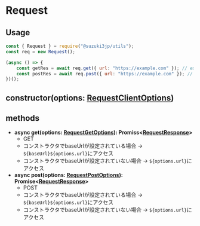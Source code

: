 # Request
## Usage
```js
const { Request } = require("@suzuki3jp/utils");
const req = new Request();

(async () => {
    const getRes = await req.get({ url: "https://example.com" }); // expected returns: RequestResponse
    const postRes = await req.post({ url: "https://example.com" }); // expected returns: RequestResponse
})();
```
## constructor(options: [RequestClientOptions](../type/RequestClientOptions.md))
## methods
- **async get(options: [RequestGetOptions](../type/RequestGetOptions.md)): Promiss\<[RequestResponse](../type/RequestResponse.md)>**
    - GET
    - コンストラクタでbaseUrlが設定されている場合 -> `${baseUrl}${options.url}`にアクセス
    - コンストラクタでbaseUrlが設定されていない場合 -> `${options.url}`にアクセス
- **async post(options: [RequestPostOptions](../type/RequestPostOptions.md)): Promise\<[RequestResponse](../type/RequestResponse.md)>**
    - POST
    - コンストラクタでbaseUrlが設定されている場合 -> `${baseUrl}${options.url}`にアクセス
    - コンストラクタでbaseUrlが設定されていない場合 -> `${options.url}`にアクセス